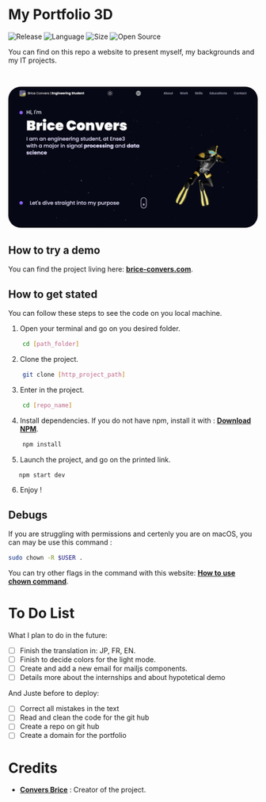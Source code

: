 # **My Portfolio 3D**

![Release](https://img.shields.io/badge/Release-2.0-blueviolet)
![Language](https://img.shields.io/badge/Language-JavaScript-ffcc14)
![Size](https://img.shields.io/badge/Size-135Mo-f12222)
![Open Source](https://badges.frapsoft.com/os/v2/open-source.svg?v=103)

You can find on this repo a website to present myself, my backgrounds and my IT projects.

<br/>

<p align="center">
	<img style="border-radius: 25px" src="./src/assets/Portfolio3D.png" width="700">
</p>

## How to try a demo

You can find the project living here: **[brice-convers.com](https://www.google.com/)**.

## How to get stated

You can follow these steps to see the code on you local machine.

1. Open your terminal and go on you desired folder.
```bash
    cd [path_folder]
```

2. Clone the project.
```bash
    git clone [http_project_path]
```

3. Enter in the project.
```bash
    cd [repo_name]
```


4. Install dependencies. If you do not have npm, install it with : **[Download NPM](https://docs.npmjs.com/downloading-and-installing-node-js-and-npm)**.

```bash
    npm install
```

5. Launch the project, and go on the printed link.

```bash
   npm start dev
```

6. Enjoy !

## Debugs

If you are struggling with permissions and certenly you are on macOS, you can may be use this command :

```bash
sudo chown -R $USER .
```
You can try other flags in the command with this website: **[How to use chown command](https://www.computerhope.com/unix/uchown.htm)**.

# To Do List
What I plan to do in the future:

- [ ] Finish the translation in: JP, FR, EN.
- [ ] Finish to decide colors for the light mode.
- [ ] Create and add a new email for mailjs components.
- [ ] Details more about the internships and about hypotetical demo

And Juste before to deploy:

- [ ] Correct all mistakes in the text
- [ ] Read and clean the code for the git hub
- [ ] Create a repo on git hub
- [ ] Create a domain for the portfolio

# Credits

* [**Convers Brice**](https://github.com/) : Creator of the project.

